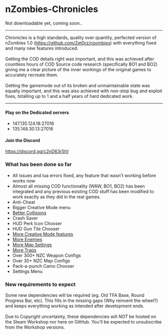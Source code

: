 # nZombies-Chronicles
Not downloadable yet, coming soon..
______

Chronicles is a high standards, quality over quantity, perfected version of nZombies 1.0 (https://github.com/Zet0rz/nzombies) with everything fixed and many new features introduced.
<br></br>
Getting the COD details right was important, and this was achieved after countless hours of COD Source code research (specifically BO1 and BO2) giving me a clear picture of the inner workings of the original games to accurately recreate them.
<br></br>
Getting the gamemode out of its broken and unmaintainable state was equally important, and this was also achieved with non-stop bug and exploit fixes, totalling up to 1 and a half years of hard dedicated work.
______

#### Play on the Dedicated servers
* 147.135.124.18:27016
* 135.148.30.13:27016

#### Join the Discord
https://discord.gg/c2nD63r5tV

### What has been done so far
* All issues and lua errors fixed, any feature that wasn't working before works now
* Almost all missing COD functionality (WAW, BO1, BO2) has been integrated and any previous existing COD stuff has been modified to work exactly as they did in the real games.
* Anti-Cheat
* Bigger Creative Mode menu
* [Better Collisions](https://github.com/Ethorbit/nZombies-Chronicles/blob/master-workshop/Info/BETTERCOLLISIONS.md) 
* Crash Saver
* HUD Perk Icon Chooser
* HUD Gun Tile Chooser
* [More Creative Mode features](https://github.com/Ethorbit/nZombies-Chronicles/blob/master-workshop/Info/New%20Creative%20Mode%20Stuff/README.md) 
* [More Enemies](https://github.com/Ethorbit/nZombies-Chronicles/tree/master-workshop/Info/New%20Enemies)
* [More Map Settings](https://github.com/Ethorbit/nZombies-Chronicles/blob/master-workshop/Info/New%20Creative%20Mode%20Stuff/Map%20Settings/README.md)
* [More Traps](https://github.com/Ethorbit/nZombies-Chronicles/blob/master-workshop/Info/New%20Creative%20Mode%20Stuff/Traps/README.md)   
* Over 300+ NZC Weapon Configs
* Over 30+ NZC Map Configs 
* Pack-a-punch Camo Chooser
* Settings Menu

### New requirements to expect
Some new dependencies will be required (eg. Old TFA Base, Round Progress Bar, etc). This fills in the missing gaps (Why reinvent the wheel?) and keeps everything working as intended after development ends. 
<br></br>
Due to Copyright uncertainty, these dependencies will *NOT* be hosted on the Steam Workshop nor here on GitHub. You'll be expected to unsubscribe from the Workshop versions.
